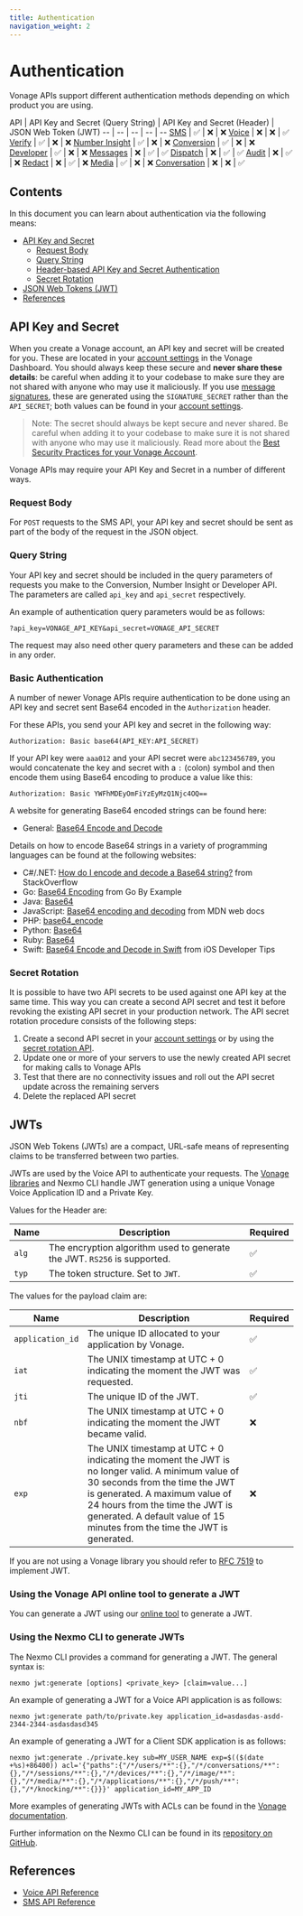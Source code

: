 ```yaml
---
title: Authentication
navigation_weight: 2
---
```


# Authentication

Vonage APIs support different authentication methods depending on which product you are using.

API | API Key and Secret (Query String) | API Key and Secret (Header) | JSON Web Token (JWT)
-- | -- | -- | -- | --
[SMS](/api/sms) | ✅ | ❌ | ❌
[Voice](/api/voice) | ❌ | ❌ | ✅
[Verify](/api/verify) | ✅ | ❌ | ❌ 
[Number Insight](/api/number-insight) | ✅ | ❌ | ❌
[Conversion](/api/conversion) | ✅ | ❌ | ❌
[Developer](/api/developer) | ✅ | ❌ | ❌ 
[Messages](/api/messages-olympus) | ❌ | ✅ | ✅ 
[Dispatch](/api/dispatch) | ❌ | ✅ | ✅ 
[Audit](/api/audit) | ❌ | ✅ | ❌ 
[Redact](/api/redact) | ❌ | ✅ | ❌ 
[Media](/api/media) | ✅ | ❌ | ❌
[Conversation](/api/conversation) | ❌ | ❌ | ✅ 

## Contents

In this document you can learn about authentication via the following means:

  - [API Key and Secret](#api-key-and-secret)
    - [Request Body](#request-body)
    - [Query String](#query-string)
    - [Header-based API Key and Secret Authentication](#header-based-api-key-and-secret-authentication)
    - [Secret Rotation](#secret-rotation)
  - [JSON Web Tokens (JWT)](#json-web-tokens-jwt)
  - [References](#references)

## API Key and Secret

When you create a Vonage account, an API key and secret will be created for you. These are located in your [account settings](https://dashboard.nexmo.com/settings) in the Vonage Dashboard. You should always keep these secure and **never share these details**: be careful when adding it to your codebase to make sure they are not shared with anyone who may use it maliciously. If you use [message signatures](/concepts/guides/signing-messages), these are generated using the `SIGNATURE_SECRET` rather than the `API_SECRET`; both values can be found in your [account settings](https://dashboard.nexmo.com/settings).

> Note: The secret should always be kept secure and never shared. Be careful when adding it to your codebase to make sure it is not shared with anyone who may use it maliciously. Read more about the [Best Security Practices for your Vonage Account](https://help.nexmo.com/hc/en-us/articles/115014939548).

Vonage APIs may require your API Key and Secret in a number of different ways.

### Request Body

For `POST` requests to the SMS API, your API key and secret should be sent as part of the body of the request in the JSON object.

### Query String

Your API key and secret should be included in the query parameters of requests you make to the Conversion, Number Insight or Developer API. The parameters are called `api_key` and `api_secret` respectively.

An example of authentication query parameters would be as follows:

```
?api_key=VONAGE_API_KEY&api_secret=VONAGE_API_SECRET
```

The request may also need other query parameters and these can be added in any order.

### Basic Authentication

A number of newer Vonage APIs require authentication to be done using an API key and secret sent Base64 encoded in the `Authorization` header.

For these APIs, you send your API key and secret in the following way:

```
Authorization: Basic base64(API_KEY:API_SECRET)
```

If your API key were `aaa012` and your API secret were `abc123456789`, you would concatenate the key and secret with a `:` (colon) symbol and then encode them using Base64 encoding to produce a value like this:

```
Authorization: Basic YWFhMDEyOmFiYzEyMzQ1Njc4OQ==
```

A website for generating Base64 encoded strings can be found here:

* General: [Base64 Encode and Decode](https://www.base64encode.org/)

Details on how to encode Base64 strings in a variety of programming languages can be found at the following websites:

* C#/.NET: [How do I encode and decode a Base64 string?](https://stackoverflow.com/questions/11743160/how-do-i-encode-and-decode-a-base64-string) from StackOverflow
* Go: [Base64 Encoding](https://gobyexample.com/base64-encoding) from Go By Example
* Java: [Base64](https://docs.oracle.com/javase/8/docs/api/java/util/Base64.html)
* JavaScript: [Base64 encoding and decoding](https://developer.mozilla.org/en-US/docs/Web/API/WindowBase64/Base64_encoding_and_decoding) from MDN web docs
* PHP: [base64_encode](https://secure.php.net/manual/en/function.base64-encode.php)
* Python: [Base64](https://docs.python.org/2/library/base64.html)
* Ruby: [Base64](https://ruby-doc.org/stdlib-2.5.0/libdoc/base64/rdoc/Base64.html)
* Swift: [Base64 Encode and Decode in Swift](http://iosdevelopertips.com/swift-code/base64-encode-decode-swift.html) from iOS Developer Tips

### Secret Rotation

It is possible to have two API secrets to be used against one API key at the same time. This way you can create a second API secret and test it before revoking the existing API secret in your production network. The API secret rotation procedure consists of the following steps:

1. Create a second API secret in your [account settings](https://dashboard.nexmo.com/settings) or by using  the [secret rotation API](/api/account/secret-management).
2. Update one or more of your servers to use the newly created API secret for making calls to Vonage APIs
3. Test that there are no connectivity issues and roll out the API secret update across the remaining servers
4. Delete the replaced API secret

## JWTs

JSON Web Tokens (JWTs) are a compact, URL-safe means of representing claims to be transferred between two parties.

JWTs are used by the Voice API to authenticate your requests. The [Vonage libraries](/tools) and Nexmo CLI handle JWT generation using a unique Vonage Voice Application ID and a Private Key.

Values for the Header are:

Name | Description | Required
-- | -- | --
`alg` | The encryption algorithm used to generate the JWT. `RS256` is supported. | ✅
`typ` | The token structure. Set to `JWT`. | ✅

The values for the payload claim are:

Name | Description | Required
-- | -- | --
`application_id` | The unique ID allocated to your application by Vonage. | ✅
`iat` | The UNIX timestamp at UTC + 0 indicating the moment the JWT was requested. | ✅
`jti` | The unique ID of the JWT. | ✅
`nbf` | The UNIX timestamp at UTC + 0 indicating the moment the JWT became valid. | ❌
`exp` | The UNIX timestamp at UTC + 0 indicating the moment the JWT is no longer valid. A minimum value of 30 seconds from the time the JWT is generated. A maximum value of 24 hours from the time the JWT is generated. A default value of 15 minutes from the time the JWT is generated. | ❌

If you are not using a Vonage library you should refer to [RFC 7519](https://tools.ietf.org/html/rfc7519) to implement JWT.

### Using the Vonage API online tool to generate a JWT

You can generate a JWT using our [online tool](/jwt) to generate a JWT.

### Using the Nexmo CLI to generate JWTs

The Nexmo CLI provides a command for generating a JWT. The general syntax is:

``` shell
nexmo jwt:generate [options] <private_key> [claim=value...]
```

An example of generating a JWT for a Voice API application is as follows:

``` shell
nexmo jwt:generate path/to/private.key application_id=asdasdas-asdd-2344-2344-asdasdasd345
```

An example of generating a JWT for a Client SDK application is as follows:

``` shell
nexmo jwt:generate ./private.key sub=MY_USER_NAME exp=$(($(date +%s)+86400)) acl='{"paths":{"/*/users/**":{},"/*/conversations/**":{},"/*/sessions/**":{},"/*/devices/**":{},"/*/image/**":{},"/*/media/**":{},"/*/applications/**":{},"/*/push/**":{},"/*/knocking/**":{}}}' application_id=MY_APP_ID
```

More examples of generating JWTs with ACLs can be found in the [Vonage documentation](/conversation/guides/jwt-acl).

Further information on the Nexmo CLI can be found in its [repository on GitHub](https://github.com/Nexmo/nexmo-cli).

## References

* [Voice API Reference](/api/voice)
* [SMS API Reference](/api/sms)
